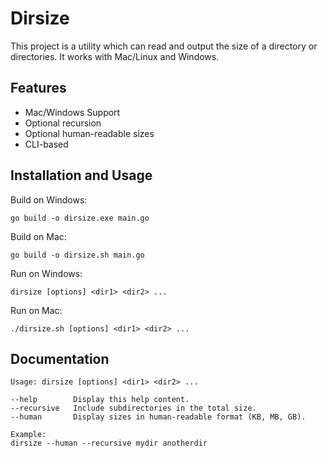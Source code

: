 
# Dirsize

This project is a utility which can read and output the size of a directory or directories.  It works with Mac/Linux and Windows.  




## Features

- Mac/Windows Support
- Optional recursion
- Optional human-readable sizes
- CLI-based




## Installation and Usage

Build on Windows:
```
go build -o dirsize.exe main.go
```

Build on Mac:
```
go build -o dirsize.sh main.go
```

Run on Windows:
```
dirsize [options] <dir1> <dir2> ...
```

Run on Mac:
```
./dirsize.sh [options] <dir1> <dir2> ...
```
    
## Documentation


```
Usage: dirsize [options] <dir1> <dir2> ...

--help        Display this help content.
--recursive   Include subdirectories in the total size.
--human       Display sizes in human-readable format (KB, MB, GB).

Example:
dirsize --human --recursive mydir anotherdir
```


